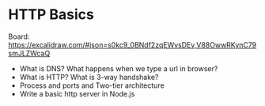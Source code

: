 # HTTP Basics

Board: https://excalidraw.com/#json=s0kc9_0BNdf2zqEWvsDEv,V88OwwRKynC79smJLZWcaQ

* What is DNS? What happens when we type a url in browser?
* What is HTTP? What is 3-way handshake?
* Process and ports and Two-tier architecture
* Write a basic http server in Node.js